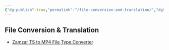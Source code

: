 ```yaml
---
{"dg-publish":true,"permalink":"/file-conversion-and-translation/","dgShowBacklinks":true,"dgShowLocalGraph":true}
---
```



## File Conversion & Translation
- [Zamzar TS to MP4 File Type Converter](https://www.zamzar.com/convert/ts-to-mp4)